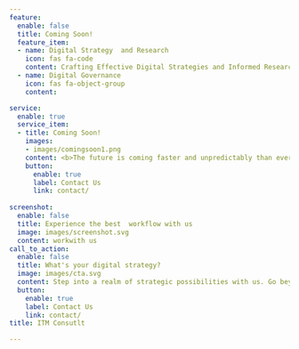 ```yaml
---
feature:
  enable: false
  title: Coming Soon!
  feature_item:
  - name: Digital Strategy  and Research
    icon: fas fa-code
    content: Crafting Effective Digital Strategies and Informed Research
  - name: Digital Governance
    icon: fas fa-object-group
    content:  

service:
  enable: true
  service_item:
  - title: Coming Soon!
    images:
    - images/comingsoon1.png
    content: <b>The future is coming faster and unpredictably than ever before. Disruption and innovation are re-defining citizens service expections and habits. Ecosystems are evolving and regulations intensifying. To thrive and win amid profound changes you need a strategy that meets today's challenges and seizes tomorrow's opportunities. </b> <b> As your partner, working together, we can help you to co-create a robust digital strategy that goes beyond ideas to design and implement solutions that deliver on our goals and objectives.
    button:
      enable: true
      label: Contact Us
      link: contact/
  
screenshot:
  enable: false
  title: Experience the best  workflow with us
  image: images/screenshot.svg
  content: workwith us
call_to_action:
  enable: false
  title: What's your digital strategy?
  image: images/cta.svg
  content: Step into a realm of strategic possibilities with us. Go beyond the expected. As your partner, working together, we can help you to co-create a robust digital strategy that goes beyond ideas to design and implement solutions that deliver on our goals and objectives.
  button:
    enable: true
    label: Contact Us
    link: contact/
title: ITM Consutlt

---
```

